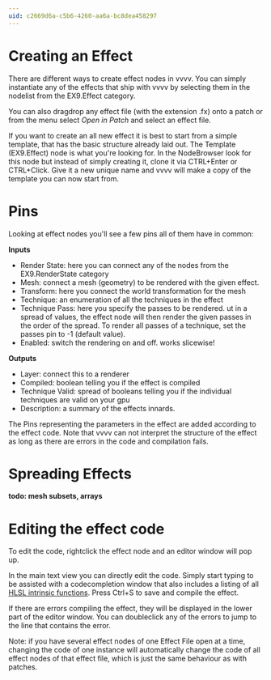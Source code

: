 ```yaml
---
uid: c2669d6a-c5b6-4260-aa6a-bc8dea458297
---
```


# Creating an Effect
There are different ways to create effect nodes in vvvv. You can simply instantiate any of the effects that ship with vvvv by selecting them in the nodelist from the EX9.Effect category.   

You can also dragdrop any effect file (with the extension .fx) onto a patch or from the menu select *Open in Patch* and select an effect file.  

If you want to create an all new effect it is best to start from a simple template, that has the basic structure already laid out. The <span class="node">Template (EX9.Effect)</span> node is what you're looking for. In the NodeBrowser look for this node but instead of simply creating it, clone it via CTRL+Enter or CTRL+Click. Give it a new unique name and vvvv will make a copy of the template you can now start from.  

# Pins
Looking at effect nodes you'll see a few pins all of them have in common:  

**Inputs**  
* Render State: here you can connect any of the nodes from the EX9.RenderState category  
* Mesh: connect a mesh (geometry) to be rendered with the given effect.   
* Transform: here you connect the world transformation for the mesh   
* Technique: an enumeration of all the techniques in the effect  
* Technique Pass: here you specify the passes to be rendered. ut in a spread of values, the effect node will then render the given passes in the order of the spread. To render all passes of a technique, set the passes pin to -1 (default value).  
* Enabled: switch the rendering on and off. works slicewise!  

**Outputs**  
* Layer: connect this to a renderer  
* Compiled: boolean telling you if the effect is compiled  
* Technique Valid: spread of booleans telling you if the individual techniques are valid on your gpu  
* Description: a summary of the effects innards.  

The Pins representing the parameters in the effect are added according to the effect code. Note that vvvv can not interpret the structure of the effect as long as there are errors in the code and compilation fails.   

# Spreading Effects
**todo: mesh subsets, arrays**  

# Editing the effect code
To edit the code, rightclick the effect node and an editor window will pop up.   

In the main text view you can directly edit the code. Simply start typing to be assisted with a codecompletion window that also includes a listing of all <a href="http://msdn.microsoft.com/en-us/library/ff471376(v=VS.85).aspx" class="extURL" target="_blank">HLSL intrinsic functions</a>. Press Ctrl+S to save and compile the effect.  

If there are errors compiling the effect, they will be displayed in the lower part of the editor window. You can doubleclick any of the errors to jump to the line that contains the error.   

Note: if you have several effect nodes of one Effect File open at a time, changing the code of one instance will automatically change the code of all effect nodes of that effect file, which is just the same behaviour as with patches. 